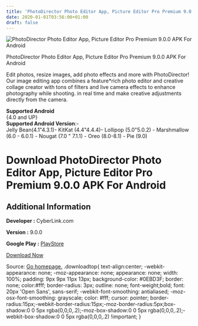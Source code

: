 ```yaml
---
title: 'PhotoDirector Photo Editor App, Picture Editor Pro Premium 9.0.0 APK For Android'
date: 2020-01-01T03:56:00+01:00
draft: false
---
```


![PhotoDirector Photo Editor App, Picture Editor Pro Premium 9.0.0 APK For Android](https://i0.wp.com/apkhome.net/wp-content/uploads/2019/11/PhotoDirector-Photo-Editor-App-Picture-Editor-Pro-Premium-9.0.0.png "PhotoDirector Photo Editor App, Picture Editor Pro Premium 9.0.0 APK For Android")

  

PhotoDirector Photo Editor App, Picture Editor Pro Premium 9.0.0 APK For Android

Edit photos, resize images, add photo effects and more with PhotoDirector! Our image editing app combines a feature\*rich photo editor and creative collage creator with tons of filters and live camera effects to enhance photography while shooting. in real time and make creative adjustments directly from the camera.

**Supported Android**  
{4.0 and UP}  
**Supported Android Version**:-  
Jelly Bean(4.1"4.3.1)- KitKat (4.4"4.4.4)- Lollipop (5.0"5.0.2) - Marshmallow (6.0 - 6.0.1) - Nougat (7.0 " 7.1.1) - Oreo (8.0-8.1) - Pie (9.0)

Download PhotoDirector Photo Editor App, Picture Editor Pro Premium 9.0.0 APK For Android
=========================================================================================

Additional Information
----------------------

**Developer :** CyberLink.com

**Version :** 9.0.0

**Google Play :** [PlayStore](https://play.google.com/store/apps/details?id=com.cyberlink.photodirector)

  

[Download Now](https://store4app.co/post/photodirector-photo-editor-app-picture-editor-pro-premium-9-0-0-apk-for-android_1573744340)

  
Source: [Go homepage.](https://store4app.co/post/photodirector-photo-editor-app-picture-editor-pro-premium-9-0-0-apk-for-android_1573744340) .downloadtop{ text-align:center; -webkit-appearance: none; -moz-appearance: none; appearance: none; width: 100%; padding: 9px 9px 11px 13px; background-color: #0EBD3F; border: none; color:#fff; border-radius: 3px; outline: none; font-weight;bold; font: 20px 'Open Sans', sans-serif; -webkit-font-smoothing: antialiased; -moz-osx-font-smoothing: grayscale; color: #fff; cursor: pointer; border-radius:15px;-webkit-border-radius:15px;-moz-border-radius:5px;box-shadow:0 0 5px rgba(0,0,0,.2);-moz-box-shadow:0 0 5px rgba(0,0,0,.2);-webkit-box-shadow:0 0 5px rgba(0,0,0,.2) !important; }